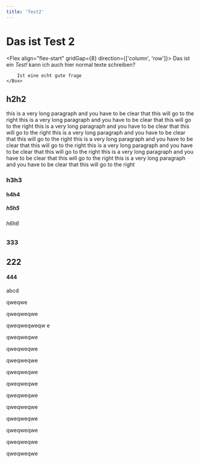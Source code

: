 ```yaml
---
title: 'Test2'
---
```


# Das ist Test 2

<Flex align="flex-start" gridGap={8} direction={['column', 'row']}>
    <Box alignSelf="center">
        <NextImage
            src="/images/docs/book.png"
            alt="Book illustration"
            width={150}
            height={177}
            hideCaption
        />
    </Box>
    <Box>
        Das ist ein *Test!* kann ich auch hier normal texte schreiben?

        Ist eine echt gute frage
    </Box>

</Flex>

## h2h2

this is a very long paragraph and you have to be clear that this will go to the right this is a very long paragraph and you have to be clear that this will go to the right this is a very long paragraph and you have to be clear that this will go to the right this is a very long paragraph and you have to be clear that this will go to the right this is a very long paragraph and you have to be clear that this will go to the right this is a very long paragraph and you have to be clear that this will go to the right this is a very long paragraph and you have to be clear that this will go to the right this is a very long paragraph and you have to be clear that this will go to the right

### h3h3

#### h4h4

##### h5h5

###### h6h6

### 333

## 222

#### 444

abcd

qweqwe

qweqweqwe

qweqweqweqw
e

qweqweqwe

qweqweqwe

qweqweqwe

qweqweqwe

qweqweqwe

qweqweqwe

qweqweqwe

qweqweqwe

qweqweqwe

qweqweqwe

qweqweqwe
